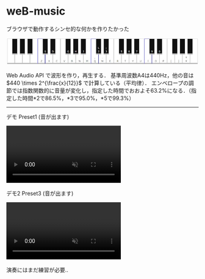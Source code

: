 # weB-music
ブラウザで動作するシンセ的な何かを作りたかった

<a href="https://fukuda-b.github.io/weB-music/"><img src="./src/img1.jpg"></a>

Web Audio API で波形を作り，再生する．
基準周波数A4は440Hz，他の音は $440 \times 2^{\frac{x}{12}}$ で計算している（平均律）．
エンベロープの調節では指数関数的に音量が変化し，指定した時間でおおよそ63.2%になる．（指定した時間*2で86.5%，*3で95.0%，*5で99.3%）  
<!-- Customでは（正規化された）波形 $\tilde{x}(n) = \sum^{L-1}_{k=1}(a[k]\cos\frac{2\pi kn}{N} + b[k]\sin\frac{2\pi kn}{N})$ により音を作る機能です．このときの $a$（Real）, $b$（Imag）がスライダーで調節できる係数となっています．   -->

-----

デモ Preset1 (音が出ます)

<div><video controls src="https://github.com/Fukuda-B/weB-music/assets/60131202/6c315e79-6269-4be4-8c5e-2db05869498c" muted="false"></video></div>

デモ2 Preset3 (音が出ます)

<div><video controls src="https://github.com/Fukuda-B/weB-music/assets/60131202/f3f13bfd-5b55-4b16-ad59-bf149e5c495f" muted="false"></video></div>

演奏にはまだ練習が必要..
